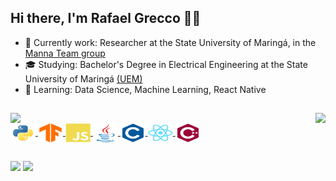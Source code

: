 ## Hi there, I'm Rafael Grecco 👨‍💻
- 🔭 Currently work: Researcher at the State University of Maringá, in the [Manna Team group](https://manna.team/membros/13)
- 🎓 Studying: Bachelor's Degree in Electrical Engineering at the State University of Maringá [(UEM)](http://www.uem.br/)
- 🌱 Learning: Data Science, Machine Learning, React Native
##
 <div style="display: inline_block">
  <a href="https://github.com/rafaelgrecco">
  <img align="left" src="https://github-readme-stats.vercel.app/api?username=rafaelgrecco&show_icons=true&theme=dracula&include_all_commits=true&count_private=true"/>
  <img align="right" src="https://github-readme-stats.vercel.app/api/top-langs/?username=rafaelgrecco&layout=compact&langs_count=7&theme=dracula"/>

</div>
 
 
<div style="display: inline_block"><br>
  <img align="center" alt="Rafa-Python" height="30" width="40" src="https://raw.githubusercontent.com/devicons/devicon/master/icons/python/python-original.svg">
  <img align="center" alt="Rafa-React" height="30" width="40" src="https://raw.githubusercontent.com/devicons/devicon/master/icons/tensorflow/tensorflow-original.svg">
  <img align="center" alt="Rafa-Js" height="30" width="40" src="https://raw.githubusercontent.com/devicons/devicon/master/icons/javascript/javascript-plain.svg">
  <img align="center" alt="Rafa-Ts" height="30" width="40" src="https://raw.githubusercontent.com/devicons/devicon/master/icons/java/java-original.svg">
  <img align="center" alt="Rafa-Ts" height="30" width="40" src="https://raw.githubusercontent.com/devicons/devicon/master/icons/c/c-plain.svg">
  <img align="center" alt="Rafa-React" height="30" width="40" src="https://raw.githubusercontent.com/devicons/devicon/master/icons/react/react-original.svg">
  <img align="center" alt="Rafa-React" height="30" width="40" src="https://raw.githubusercontent.com/devicons/devicon/master/icons/cplusplus/cplusplus-plain.svg">

</div>
  
  ## 

<div> 
  <a href = "ra122453@uem.br"><img src="https://img.shields.io/badge/-Gmail-%23333?style=for-the-badge&logo=gmail&logoColor=white" target="_blank"></a>
  <a href="https://www.linkedin.com/in/rafael-grecco-3b11681b4/" target="_blank"><img src="https://img.shields.io/badge/-LinkedIn-%230077B5?style=for-the-badge&logo=linkedin&logoColor=white" target="_blank"></a> 
 
</div>
  
